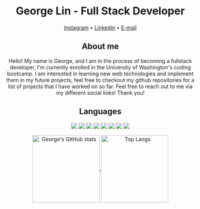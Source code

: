 <h1 align="center"> George Lin - Full Stack Developer </h1>

<div>
  <p align="center">
  <a href="https://www.instagram.com/george_lin88/">Instagram</a> •
  <a href="https://www.linkedin.com/in/george-lin-504b57250/">Linkedin</a> •
  <a href="mailto:lingeorge04@gmail.com">E-mail</a>
  </p>
</div>

<h2 align="center">About me</h2>

<p align="center">Hello! My name is George, and I am in the process of becoming a fullstack developer, I'm currently enrolled in the University of Washington's coding bootcamp.  I am interested in learning new web technologies and implement them in my future projects, feel free to checkout my github repositories for a list of projects that I have worked on so far.  Feel free to reach out to me via my different social links! Thank you!</p>

<h2 align="center">Languages</h2>
<p align="center">
  <img src="https://img.shields.io/badge/-HTML5-E34F26?logo=html5&logoColor=white&style=for-the-badge"/>
   <img src="https://img.shields.io/badge/-CSS3-1572B6?logo=css3&logoColor=white&style=for-the-badge"/>
  <img src="https://img.shields.io/badge/-JAVASCRIPT-F7DF1E?logo=javascript&logoColor=white&style=for-the-badge"/>
  <img src="https://img.shields.io/badge/-BOOTSTRAP-7952B3?logo=bootstrap&logoColor=white&style=for-the-badge"/>
  <img src="https://img.shields.io/badge/-NodeJS-339933?logo=node.js&logoColor=white&style=for-the-badge"/>
  <img src="https://img.shields.io/badge/-MySQL-4479A1?logo=mysql&logoColor=white&style=for-the-badge"/>
  <img src="https://img.shields.io/badge/-HANDLEBARS.JS-000000?logo=handlebars.js&logoColor=white&style=for-the-badge"/>
  <img src="https://img.shields.io/badge/-GIT-F05032?logo=git&logoColor=white&style=for-the-badge"/>
  
</p>

<p align="center"> 
  <a href="https://github.com/lingeorge88/github-readme-stats">
    <img align="center" height="180em" src="https://github-readme-stats.vercel.app/api?username=lingeorge88&theme=tokyonight&show_icons=true" alt="George's GitHub stats"/>
  </a>
  <a href="https://github.com/lingeorge88/github-readme-stats">
    <img align="center" height="180em" src="https://github-readme-stats.vercel.app/api/top-langs/?username=lingeorge88&layout=compact&theme=tokyonight" alt="Top Langs"/>
  </a>
</p>
